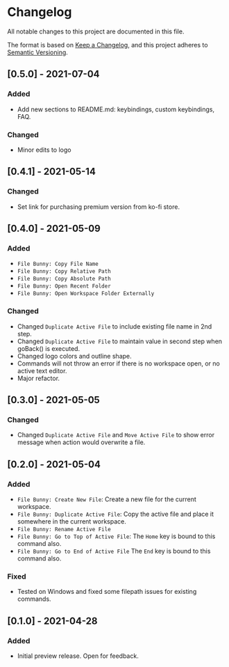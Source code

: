 # Changelog

All notable changes to this project are documented in this file.

The format is based on [Keep a Changelog](https://keepachangelog.com/en/-0.0/),
and this project adheres to [Semantic Versioning](https://semver.org/spec/v2.0.0.html).

## [0.5.0] - 2021-07-04

### Added

- Add new sections to README.md: keybindings, custom keybindings, FAQ.

### Changed

- Minor edits to logo

## [0.4.1] - 2021-05-14

### Changed

- Set link for purchasing premium version from ko-fi store.

## [0.4.0] - 2021-05-09

### Added

- `File Bunny: Copy File Name`
- `File Bunny: Copy Relative Path`
- `File Bunny: Copy Absolute Path`
- `File Bunny: Open Recent Folder`
- `File Bunny: Open Workspace Folder Externally`

### Changed

- Changed `Duplicate Active File` to include existing file name in 2nd step.
- Changed `Duplicate Active File` to maintain value in second step when goBack() is executed.
- Changed logo colors and outline shape.
- Commands will not throw an error if there is no workspace open, or no active text editor.
- Major refactor.

## [0.3.0] - 2021-05-05

### Changed

- Changed `Duplicate Active File` and `Move Active File` to show error message when action would overwrite a file.

## [0.2.0] - 2021-05-04

### Added

- `File Bunny: Create New File`: Create a new file for the current workspace.
- `File Bunny: Duplicate Active File`: Copy the active file and place it somewhere in the current workspace.
- `File Bunny: Rename Active File`
- `File Bunny: Go to Top of Active File`: The `Home` key is bound to this command also.
- `File Bunny: Go to End of Active File` The `End` key is bound to this command also.

### Fixed

- Tested on Windows and fixed some filepath issues for existing commands.

## [0.1.0] - 2021-04-28

### Added

- Initial preview release. Open for feedback.
